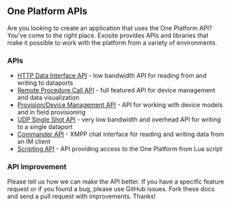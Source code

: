 ## One Platform APIs

Are you looking to create an application that uses the One Platform API? You've come to the right place. Exosite provides APIs and libraries that make it possible to work with the platform from a variety of environments. 

### APIs

* [HTTP Data Interface API](data/) - low bandwidth API for reading from and writing to dataports
* [Remote Procedure Call API](rpc/) - full featured API for device management and data visualization
* [Provision/Device Management API](https://developers.exosite.com/pages/viewpage.action?pageId=1179705) - API for working with device models and in field provisioning
* [UDP Single Shot API](https://developers.exosite.com/display/DEV/UDP+Single+Shot) - very low bandwidth and overhead API for writing to a single dataport
* [Commander API](https://developers.exosite.com/display/DEV/Commander+API) - XMPP chat interface for reading and writing data from an IM client
* [Scripting API](https://developers.exosite.com/display/DEV/Scripting+API) - API providing access to the One Platform from Lua script

### API Improvement

Please tell us how we can make the API better. If you have a specific feature request or if you found a bug, please use GitHub issues. Fork these docs and send a pull request with improvements. Thanks!


